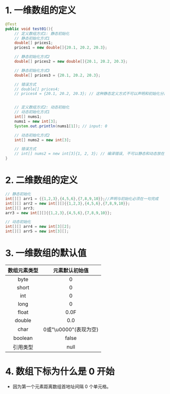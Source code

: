 # 1. 一维数组的定义

```java
@Test
public void test01(){
    // 定义数组方式1: 静态初始化
    // 静态初始化方式1
    double[] prices1;
    prices1 = new double[]{20.1, 20.2, 20.3};

    // 静态初始化方式2
    double[] prices2 = new double[]{20.1, 20.2, 20.3};

    // 静态初始化方式3
    double[] prices3 = {20.1, 20.2, 20.3};

    // 错误方式
    // double[] prices4;
    // prices4 = {20.1, 20.2, 20.3}; // 这种静态定义方式不可以声明和初始化分离


    // 定义数组方式2: 动态初始化
    // 动态初始化方式1
    int[] nums1;
    nums1 = new int[3];
    System.out.println(nums1[1]); // input: 0

    // 动态初始化方式2
    int[] nums2 = new int[3];

    // 错误方式
    // int[] nums2 = new int[3]{1, 2, 3}; // 编译错误, 不可以静态和动态放在一起
}
```



# 2. 二维数组的定义

```java
// 静态初始化
int[][] arr1 = {{1,2,3},{4,5,6},{7,8,9,10}};//声明与初始化必须在一句完成
int[][] arr2 = new int[][]{{1,2,3},{4,5,6},{7,8,9,10}};
int[][] arr3;
arr3 = new int[][]{{1,2,3},{4,5,6},{7,8,9,10}};

// 动态初始化
int[][] arr4 = new int[3][2];
int[][] arr5 = new int[3][];
```



# 3. 一维数组的默认值

| 数组元素类型 |    元素默认初始值     |
| :----------: | :-------------------: |
|     byte     |           0           |
|    short     |           0           |
|     int      |           0           |
|     long     |           0           |
|    float     |         0.0F          |
|    double    |          0.0          |
|     char     | 0或"\u0000"(表现为空) |
|   boolean    |         false         |
|   引用类型   |         null          |



# 4. 数组下标为什么是 0 开始

* 因为第一个元素距离数组首地址间隔 0 个单元格。